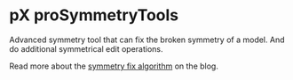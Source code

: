 # pX proSymmetryTools

Advanced symmetry tool that can fix the broken symmetry of a model. And do additional symmetrical edit operations.

Read more about the [symmetry fix algorithm](https://denysalmaral.com/2019/07/symmetry-fix-algorithm-for-3d-meshes.html) on the blog.